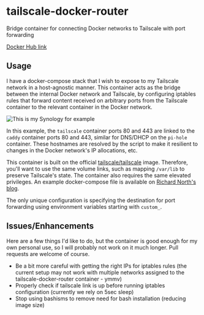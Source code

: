 # tailscale-docker-router
Bridge container for connecting Docker networks to Tailscale with port forwarding

[Docker Hub link](https://hub.docker.com/r/cjbentley/tailscale-docker-router)

## Usage
I have a docker-compose stack that I wish to expose to my Tailscale network in a host-agnostic manner. This container acts as the bridge between the internal Docker network and Tailscale, by configuring iptables rules that forward content received on arbitrary ports from the Tailscale container to the relevant container in the Docker network. 

![This is my Synology for example](images/synology-example)

In this example, the `tailscale` container ports 80 and 443 are linked to the `caddy` container ports 80 and 443, similar for DNS/DHCP on the `pi-hole` container. These hostnames are resolved by the script to make it resilient to changes in the Docker network's IP allocations, etc.

This container is built on the official [tailscale/tailscale](https://hub.docker.com/r/tailscale/tailscale) image. Therefore, you'll want to use the same volume links, such as mapping `/var/lib` to preserve Tailscale's state. The container also requires the same elevated privileges. An example docker-compose file is available on [Richard North's blog](https://rnorth.org/tailscale-docker/). 

The only unique configuration is specifying the destination for port forwarding using environment variables starting with `custom_`. 

## Issues/Enhancements
Here are a few things I'd like to do, but the container is good enough for my own personal use, so I will probably not work on it much longer. Pull requests are welcome of course.
- Be a bit more careful with getting the right IPs for iptables rules (the current setup may not work with multiple networks assigned to the tailscale-docker-router container - ymmv) 
- Properly check if tailscale link is up before running iptables configuration (currently we rely on 5sec sleep)
- Stop using bashisms to remove need for bash installation (reducing image size)